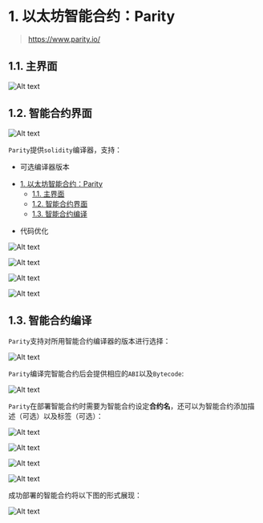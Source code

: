 # 1. 以太坊智能合约：Parity

> https://www.parity.io/

## 1.1. 主界面

![Alt text](../../img/SmartContract/Parity/ParityUI_1.png)

## 1.2. 智能合约界面

![Alt text](../../img/SmartContract/Parity/ParityUI_2.png)

`Parity`提供`solidity`编译器，支持：

- 可选编译器版本
<!-- TOC -->

- [1. 以太坊智能合约：Parity](#1-%E4%BB%A5%E5%A4%AA%E5%9D%8A%E6%99%BA%E8%83%BD%E5%90%88%E7%BA%A6%EF%BC%9Aparity)
    - [1.1. 主界面](#11-%E4%B8%BB%E7%95%8C%E9%9D%A2)
    - [1.2. 智能合约界面](#12-%E6%99%BA%E8%83%BD%E5%90%88%E7%BA%A6%E7%95%8C%E9%9D%A2)
    - [1.3. 智能合约编译](#13-%E6%99%BA%E8%83%BD%E5%90%88%E7%BA%A6%E7%BC%96%E8%AF%91)

<!-- /TOC -->
- 代码优化

![Alt text](../../img/SmartContract/Parity/ParityUI_3.png)

![Alt text](../../img/SmartContract/Parity/ParityUI_4.png)

![Alt text](../../img/SmartContract/Parity/ParityUI_5.png)

![Alt text](../../img/SmartContract/Parity/ParityUI_6.png)

## 1.3. 智能合约编译

`Parity`支持对所用智能合约编译器的版本进行选择：

![Alt text](../../img/SmartContract/Parity/ParityDev_1.png)

`Parity`编译完智能合约后会提供相应的`ABI`以及`Bytecode`:

![Alt text](../../img/SmartContract/Parity/ParityDev_2.png)

`Parity`在部署智能合约时需要为智能合约设定**合约名**，还可以为智能合约添加描述（可选）以及标签（可选）：

![Alt text](../../img/SmartContract/Parity/ParityDev_3.png)

![Alt text](../../img/SmartContract/Parity/ParityDev_4.png)

![Alt text](../../img/SmartContract/Parity/ParityDev_5.png)

![Alt text](../../img/SmartContract/Parity/ParityDev_6.png)

成功部署的智能合约将以下图的形式展现：

![Alt text](../../img/SmartContract/Parity/ParityDev_7.png)